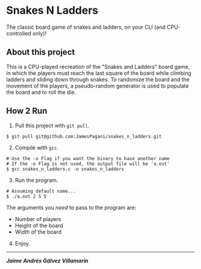 # Snakes N Ladders
The classic board game of snakes and ladders, on your CLI (and CPU-controlled only)!

## About this project
This is a CPU-played recreation of the "Snakes and Ladders" board game, in which the players must reach the last square of the board while climbing ladders and sliding down through snakes. To randomize the board and the movement of the players, a pseudo-random generator is used to populate the board and to roll the die.

## How 2 Run

1. Pull this project with `git pull`.
```
$ git pull git@github.com:JamesPagani/snakes_n_ladders.git
```

2. Compile with `gcc`.
```
# Use the -o Flag if you want the binary to have another name
# If the -o Flag is not used, the output file will be 'a.out'
$ gcc snakes_n_ladders.c -o snakes_n_ladders
```

3. Run the program.
```
# Assuming default name...
$ ./a.out 2 5 5
```
The arguments you *need* to pass to the program are:
- Number of players
- Height of the board
- Width of the board

4. Enjoy.
***
***Jaime Andrés Gálvez Villamarin***
